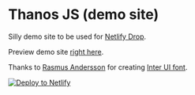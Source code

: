 # Thanos JS (demo site)

Silly demo site to be used for [Netlify Drop](https://app.netlify.com/drop).

Preview demo site [right here](https://www.thanosjs.org).

Thanks to [Rasmus Andersson](https://twitter.com/rsms) for creating [Inter UI font](https://rsms.me/inter/).


[![Deploy to Netlify](https://www.netlify.com/img/deploy/button.svg)](https://app.netlify.com/start/deploy?repository=https://github.com/sashrika/netlify-demo-ci)



